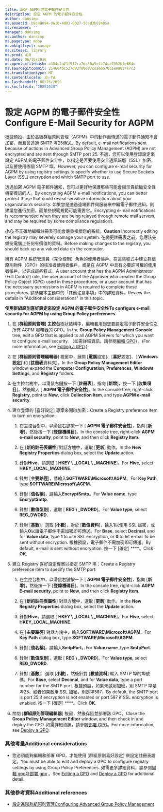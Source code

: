 ```yaml
---
title: 設定 AGPM 的電子郵件安全性
description: 設定 AGPM 的電子郵件安全性
author: dansimp
ms.assetid: b9c48894-0a10-4d03-8027-50ed3b02485a
ms.reviewer: ''
manager: dansimp
ms.author: dansimp
ms.pagetype: mdop
ms.mktglfcycl: manage
ms.sitesec: library
ms.prod: w10
ms.date: 06/16/2016
ms.openlocfilehash: a384c2a21f912ca7ec55a5e4c74ca7062bfe864c
ms.sourcegitcommit: 354664bc527d93f80687cd2eba70d1eea024c7c3
ms.translationtype: MT
ms.contentlocale: zh-TW
ms.lasthandoff: 06/26/2020
ms.locfileid: "10802038"
---
```

# <span data-ttu-id="2ab21-103">設定 AGPM 的電子郵件安全性</span><span class="sxs-lookup"><span data-stu-id="2ab21-103">Configure E-Mail Security for AGPM</span></span>


<span data-ttu-id="2ab21-104">根據預設，由於高級群組原則管理（AGPM）中的動作而傳送的電子郵件通知不會加密，而且會透過 SMTP 埠25傳送。</span><span class="sxs-lookup"><span data-stu-id="2ab21-104">By default, e-mail notifications sent because of actions in Advanced Group Policy Management (AGPM) are not encrypted and are sent through SMTP port 25.</span></span> <span data-ttu-id="2ab21-105">不過，您可以使用登錄設定來設定 AGPM 的電子郵件安全性，以指定是否要使用安全通訊端層（SSL）加密，以及要使用哪個 SMTP 埠。</span><span class="sxs-lookup"><span data-stu-id="2ab21-105">However, you can configure e-mail security for AGPM by using registry settings to specify whether to use Secure Sockets Layer (SSL) encryption and which SMTP port to use.</span></span>

<span data-ttu-id="2ab21-106">透過加密 AGPM 電子郵件通知，您可以更好地保護那些可能會揭示貴組織安全性機密資訊的人。</span><span class="sxs-lookup"><span data-stu-id="2ab21-106">By encrypting AGPM e-mail notifications, you can better protect those that could reveal sensitive information about your organization’s security.</span></span> <span data-ttu-id="2ab21-107">如果您是透過遠端郵件伺服器來中繼電子郵件通知，則建議您進行加密，而某些規範規範可能需要它。</span><span class="sxs-lookup"><span data-stu-id="2ab21-107">Encrypting e-mail notifications is recommended when they are being relayed through remote mail servers, and may be required by some compliance regulations.</span></span>

<span data-ttu-id="2ab21-108">**小心** 不正確地編輯註冊表可能會嚴重損壞您的系統。</span><span class="sxs-lookup"><span data-stu-id="2ab21-108">**Caution** Incorrectly editing the registry may severely damage your system.</span></span> <span data-ttu-id="2ab21-109">在變更註冊表之前，您應該先備份電腦上任何有價值的資料。</span><span class="sxs-lookup"><span data-stu-id="2ab21-109">Before making changes to the registry, you should back up any valued data on the computer.</span></span>

 

<span data-ttu-id="2ab21-110">擁有 AGPM 系統管理員（完全控制）角色的使用者帳戶、在這些程式中建立群組原則物件（GPO）的核准者使用者帳戶，或是在 AGPM 中具有必要許可權的使用者帳戶，以完成這些程式。</span><span class="sxs-lookup"><span data-stu-id="2ab21-110">A user account that has the AGPM Administrator (Full Control) role, the user account of the Approver who created the Group Policy Object (GPO) used in these procedures, or a user account that has the necessary permissions in AGPM is required to complete these procedures.</span></span> <span data-ttu-id="2ab21-111">請參閱本主題中的「其他注意事項」中的詳細資料。</span><span class="sxs-lookup"><span data-stu-id="2ab21-111">Review the details in "Additional considerations" in this topic.</span></span>

**<span data-ttu-id="2ab21-112">使用群組原則喜好設定來設定 AGPM 的電子郵件安全性</span><span class="sxs-lookup"><span data-stu-id="2ab21-112">To configure e-mail security for AGPM by using Group Policy preferences</span></span>**

1.  <span data-ttu-id="2ab21-113">在 [**群組原則管理] 主控台**樹狀結構中，編輯套用到您要設定電子郵件安全性之所有 AGPM 服務器的 GPO。</span><span class="sxs-lookup"><span data-stu-id="2ab21-113">In the **Group Policy Management Console** tree, edit a GPO that is applied to all AGPM Servers for which you want to configure e-mail security.</span></span> <span data-ttu-id="2ab21-114">（如需詳細資訊，請參閱[編輯 GPO](editing-a-gpo-agpm40.md)）。</span><span class="sxs-lookup"><span data-stu-id="2ab21-114">(For more information, see [Editing a GPO](editing-a-gpo-agpm40.md).)</span></span>

2.  <span data-ttu-id="2ab21-115">在 [**群組原則管理編輯器**] 視窗中，展開 [**電腦**設定]、[**喜好**設定]、[ **Windows 設定**] 和 [**註冊表**資料夾]。</span><span class="sxs-lookup"><span data-stu-id="2ab21-115">In the **Group Policy Management Editor** window, expand the **Computer Configuration**, **Preferences**, **Windows Settings**, and **Registry** folders.</span></span>

3.  <span data-ttu-id="2ab21-116">在主控台樹中，以滑鼠右鍵按一下 [**註冊表**]，指向 [**新增**]，按一下 [**收集項目**]，然後輸入 [ **AGPM 電子郵件安全性**]。</span><span class="sxs-lookup"><span data-stu-id="2ab21-116">In the console tree, right-click **Registry**, point to **New**, click **Collection Item**, and type **AGPM e-mail security**.</span></span>

4.  <span data-ttu-id="2ab21-117">建立登錄的 [喜好設定] 專案來開啟加密：</span><span class="sxs-lookup"><span data-stu-id="2ab21-117">Create a Registry preference item to turn on encryption:</span></span>

    1.  <span data-ttu-id="2ab21-118">在主控台樹中，以滑鼠右鍵按一下 [ **AGPM 電子郵件安全性**]，指向 [**新增**]，然後按一下 [**登錄機碼目**]。</span><span class="sxs-lookup"><span data-stu-id="2ab21-118">In the console tree, right-click **AGPM e-mail security**, point to **New**, and then click **Registry Item**.</span></span>

    2.  <span data-ttu-id="2ab21-119">在 [**新的註冊表屬性**] 對話方塊中，選取 [**更新**] 動作。</span><span class="sxs-lookup"><span data-stu-id="2ab21-119">In the **New Registry Properties** dialog box, select the **Update** action.</span></span>

    3.  <span data-ttu-id="2ab21-120">針對**Hive**，請選取 [ **HKEY \ _LOCAL \ _MACHINE**]。</span><span class="sxs-lookup"><span data-stu-id="2ab21-120">For **Hive**, select **HKEY\_LOCAL\_MACHINE**.</span></span>

    4.  <span data-ttu-id="2ab21-121">針對 [**主要路徑**]，請輸入**SOFTWARE\\Microsoft\\AGPM**。</span><span class="sxs-lookup"><span data-stu-id="2ab21-121">For **Key Path**, type **SOFTWARE\\Microsoft\\AGPM**.</span></span>

    5.  <span data-ttu-id="2ab21-122">針對 [**值名稱**]，請輸入**EncryptSmtp**。</span><span class="sxs-lookup"><span data-stu-id="2ab21-122">For **Value name**, type **EncryptSmtp**.</span></span>

    6.  <span data-ttu-id="2ab21-123">針對 [**數值型別**]，選取 [ **REG \ _DWORD**]。</span><span class="sxs-lookup"><span data-stu-id="2ab21-123">For **Value type**, select **REG\_DWORD**.</span></span>

    7.  <span data-ttu-id="2ab21-124">針對 [**基數**]，選取 [**小數**]，對於 [**數值資料**]，輸入**1**以使用 SSL 加密，或輸入**0**以讓電子郵件不需加密即可傳送。</span><span class="sxs-lookup"><span data-stu-id="2ab21-124">For **Base**, select **Decimal**, and for **Value data**, type **1** to use SSL encryption, or **0** to let e-mail to be sent without encryption.</span></span> <span data-ttu-id="2ab21-125">根據預設，電子郵件不需加密即可傳送。</span><span class="sxs-lookup"><span data-stu-id="2ab21-125">By default, e-mail is sent without encryption.</span></span> <span data-ttu-id="2ab21-126">按一下 \[確定\] \*\*\*\*。</span><span class="sxs-lookup"><span data-stu-id="2ab21-126">Click **OK**.</span></span>

5.  <span data-ttu-id="2ab21-127">建立 Registry 喜好設定專案以指定 SMTP 埠：</span><span class="sxs-lookup"><span data-stu-id="2ab21-127">Create a Registry preference item to specify the SMTP port:</span></span>

    1.  <span data-ttu-id="2ab21-128">在主控台樹中，以滑鼠右鍵按一下 [ **AGPM 電子郵件安全性**]，指向 [**新增**]，然後按一下 [**登錄機碼目**]。</span><span class="sxs-lookup"><span data-stu-id="2ab21-128">In the console tree, right-click **AGPM E-mail security**, point to **New**, and then click **Registry Item**.</span></span>

    2.  <span data-ttu-id="2ab21-129">在 [**新的註冊表屬性**] 對話方塊中，選取 [**更新**] 動作。</span><span class="sxs-lookup"><span data-stu-id="2ab21-129">In the **New Registry Properties** dialog box, select the **Update** action.</span></span>

    3.  <span data-ttu-id="2ab21-130">針對**Hive**，請選取 [ **HKEY \ _LOCAL \ _MACHINE**]。</span><span class="sxs-lookup"><span data-stu-id="2ab21-130">For **Hive**, select **HKEY\_LOCAL\_MACHINE**.</span></span>

    4.  <span data-ttu-id="2ab21-131">在 [**主要路徑**] 對話方塊中，輸入**SOFTWARE\\Microsoft\\AGPM**。</span><span class="sxs-lookup"><span data-stu-id="2ab21-131">For **Key Path** dialog box, type **SOFTWARE\\Microsoft\\AGPM**.</span></span>

    5.  <span data-ttu-id="2ab21-132">針對 [**值名稱**]，請輸入**SmtpPort**。</span><span class="sxs-lookup"><span data-stu-id="2ab21-132">For **Value name**, type **SmtpPort**.</span></span>

    6.  <span data-ttu-id="2ab21-133">針對 [**數值型別**]，選取 [ **REG \ _DWORD**]。</span><span class="sxs-lookup"><span data-stu-id="2ab21-133">For **Value type**, select **REG\_DWORD**.</span></span>

    7.  <span data-ttu-id="2ab21-134">針對 [**基數**]，選取 [**小數**]，然後針對 [**數值資料**] 輸入 SMTP 埠的埠號碼。</span><span class="sxs-lookup"><span data-stu-id="2ab21-134">For **Base**, select **Decimal**, and for **Value data**, type a port number for the SMTP port.</span></span> <span data-ttu-id="2ab21-135">根據預設，如果未啟用加密，則 SMTP 埠是埠25，或者如果啟用 SSL 加密，則是埠587。</span><span class="sxs-lookup"><span data-stu-id="2ab21-135">By default, the SMTP port is port 25 if encryption is not enabled or port 587 if SSL encryption is enabled.</span></span> <span data-ttu-id="2ab21-136">按一下 \[確定\] \*\*\*\*。</span><span class="sxs-lookup"><span data-stu-id="2ab21-136">Click **OK**.</span></span>

6.  <span data-ttu-id="2ab21-137">關閉 [**群組原則管理編輯器**] 視窗，然後存回並部署該 GPO。</span><span class="sxs-lookup"><span data-stu-id="2ab21-137">Close the **Group Policy Management Editor** window, and then check in and deploy the GPO.</span></span> <span data-ttu-id="2ab21-138">如需詳細資訊，請參閱[部署 GPO](deploy-a-gpo-agpm40.md)。</span><span class="sxs-lookup"><span data-stu-id="2ab21-138">For more information, see [Deploy a GPO](deploy-a-gpo-agpm40.md).</span></span>

### <span data-ttu-id="2ab21-139">其他考量</span><span class="sxs-lookup"><span data-stu-id="2ab21-139">Additional considerations</span></span>

-   <span data-ttu-id="2ab21-140">您必須能夠編輯和部署 GPO，才能使用 [群組原則喜好設定] 來設定註冊表設定。</span><span class="sxs-lookup"><span data-stu-id="2ab21-140">You must be able to edit and deploy a GPO to configure registry settings by using Group Policy Preferences.</span></span> <span data-ttu-id="2ab21-141">如需更多詳細資料，請參閱[編輯 gpo](editing-a-gpo-agpm40.md)及[部署 gpo](deploy-a-gpo-agpm40.md) 。</span><span class="sxs-lookup"><span data-stu-id="2ab21-141">See [Editing a GPO](editing-a-gpo-agpm40.md) and [Deploy a GPO](deploy-a-gpo-agpm40.md) for additional detail.</span></span>

### <span data-ttu-id="2ab21-142">其他參考資料</span><span class="sxs-lookup"><span data-stu-id="2ab21-142">Additional references</span></span>

-   [<span data-ttu-id="2ab21-143">設定進階群組原則管理</span><span class="sxs-lookup"><span data-stu-id="2ab21-143">Configuring Advanced Group Policy Management</span></span>](configuring-advanced-group-policy-management-agpm40.md)

 

 





